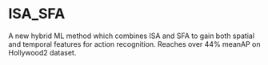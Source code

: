 # ISA_SFA
A new hybrid ML method which combines ISA and SFA to gain both spatial and temporal features for action recognition. Reaches over 44% meanAP on Hollywood2 dataset.
